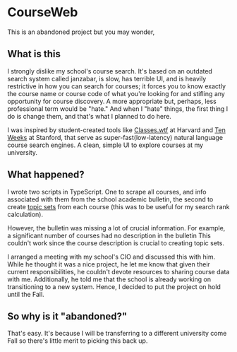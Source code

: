 # CourseWeb

This is an abandoned project but you may wonder,

## What is this
I strongly dislike my school's course search. It's based on an outdated search system called janzabar, is slow, has terrible UI, and is heavily
restrictive in how you can search for courses; it forces you to know exactly the course name or course code of what you're looking for 
and stifling any opportunity for course discovery. A more appropriate but, perhaps, less professional term would be "hate." And when I "hate"
things, the first thing I do is change them, and that's what I planned to do here.

I was inspired by student-created tools like [Classes.wtf](https://classes.wtf/) at Harvard and [Ten Weeks](https://tenweeks.xyz/) at Stanford,
that serve as super-fast(low-latency) natural language course search engines. A clean, simple UI to explore courses at my university.

## What happened?
I wrote two scripts in TypeScript. One to scrape all courses, and info associated with them from the school academic bulletin, the second to 
create [topic sets](https://github.com/DavidTeju/CourseWeb/blob/35223307b4e123c0618d4f45e741de1df442a101/data/courseTopicSets.json) from each
course (this was to be useful for my search rank calculation).

However, the bulletin was missing a lot of crucial information. For example, a significant number of courses had no description in the bulletin
This couldn't work since the course description is crucial to creating topic sets.

I arranged a meeting with my school's CIO and discussed this with him. While he thought it was a nice project, he let me know that given their
current responsibilities, he couldn't devote resources to sharing course data with me. Additionally, he told me that the school is already
working on transitioning to a new system. Hence, I decided to put the project on hold until the Fall.

## So why is it "abandoned?"
That's easy. It's because I will be transferring to a different university come Fall so there's little merit to picking this back up.
